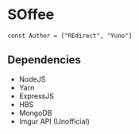 # SOffee

`const Author = ["REdirect", "Yuno"]`

## Dependencies

-   NodeJS
-   Yarn
-   ExpressJS
-   HBS
-   MongoDB
-   Imgur API (Unofficial)
